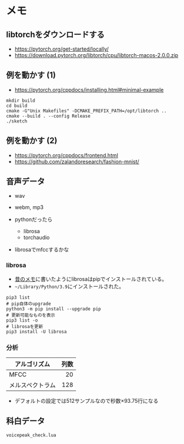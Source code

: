 # メモ

## libtorchをダウンロードする

- https://pytorch.org/get-started/locally/
- https://download.pytorch.org/libtorch/cpu/libtorch-macos-2.0.0.zip

## 例を動かす (1)

- https://pytorch.org/cppdocs/installing.html#minimal-example

```
mkdir build
cd build
cmake -G"Unix Makefiles" -DCMAKE_PREFIX_PATH=/opt/libtorch ..
cmake --build . --config Release
./sketch
```

## 例を動かす (2)

- https://pytorch.org/cppdocs/frontend.html
- https://github.com/zalandoresearch/fashion-mnist/

## 音声データ

- wav
- webm, mp3

- pythonだったら
  - librosa
  - torchaudio

- librosaでmfccするかな

### librosa

- [昔のメモ](../docs/DESIGN.md)に書いたようにlibrosaはpipでインストールされている。
- `~/Library/Python/3.9`にインストールされた。

```
pip3 list
# pip自体のupgrade
python3 -m pip install --upgrade pip
# 更新可能なものを表示
pip3 list -o
# librosaを更新
pip3 install -U librosa
```

### 分析

| アルゴリズム     | 列数 |
|------------------|-----:|
| MFCC             | 20   |
| メルスペクトラム | 128  |

- デフォルトの設定では512サンプルなので秒数×93.75行になる

## 科白データ

```
voicepeak_check.lua
```

